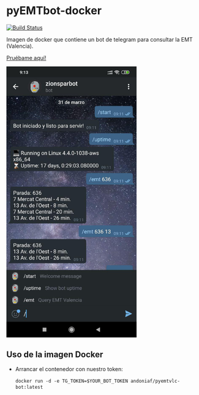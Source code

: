 # pyEMTbot-docker
[![Build Status](https://travis-ci.org/andoniaf/pyemtvlc-bot.svg?branch=master)](https://travis-ci.org/andoniaf/pyemtvlc-bot)

Imagen de docker que contiene un bot de telegram para consultar la EMT (Valencia).

[Pruébame aquí!](https://telegram.me/emtvlcbot)

<img src="imgs/demo_bot01.jpg" width="340" >

## Uso de la imagen Docker
- Arrancar el contenedor con nuestro token:
  ```
  docker run -d -e TG_TOKEN=$YOUR_BOT_TOKEN andoniaf/pyemtvlc-bot:latest
  ```
